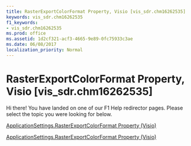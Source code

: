 ```yaml
---
title: RasterExportColorFormat Property, Visio [vis_sdr.chm16262535]
keywords: vis_sdr.chm16262535
f1_keywords:
- vis_sdr.chm16262535
ms.prod: office
ms.assetid: 1d2cf321-acf3-4665-9e89-0fc75933c3ae
ms.date: 06/08/2017
localization_priority: Normal
---
```



# RasterExportColorFormat Property, Visio [vis_sdr.chm16262535]

Hi there! You have landed on one of our F1 Help redirector pages. Please select the topic you were looking for below.

[ApplicationSettings.RasterExportColorFormat Property (Visio)](http://msdn.microsoft.com/library/8306b2c1-d0a0-41ae-16de-0deb4d881604%28Office.15%29.aspx)

[ApplicationSettings.RasterExportColorFormat Property (Visio)](http://msdn.microsoft.com/library/12372e0c-42d0-2a06-777a-9ea66b8efaba.aspx)


